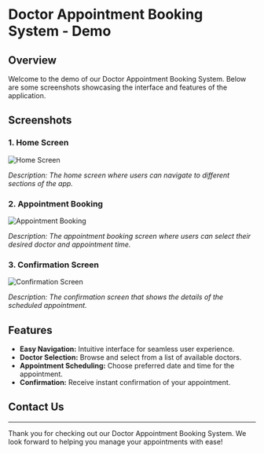 # Doctor Appointment Booking System - Demo

## Overview

Welcome to the demo of our Doctor Appointment Booking System. Below are some screenshots showcasing the interface and features of the application.

## Screenshots

### 1. Home Screen
![Home Screen](https://res.cloudinary.com/dfzg6gkoh/image/upload/v1725955634/gitdd5ux4jgzubqiv1js.png)

*Description: The home screen where users can navigate to different sections of the app.*

### 2. Appointment Booking
![Appointment Booking](https://res.cloudinary.com/dfzg6gkoh/image/upload/v1725955634/nvppbbjana8rbrsst01u.png)

*Description: The appointment booking screen where users can select their desired doctor and appointment time.*

### 3. Confirmation Screen
![Confirmation Screen](https://res.cloudinary.com/dfzg6gkoh/image/upload/e_improve,w_300,h_600,c_thumb,g_auto/v1725955633/marjl2qeuehkkpzzpggq.png)

*Description: The confirmation screen that shows the details of the scheduled appointment.*

## Features

- **Easy Navigation:** Intuitive interface for seamless user experience.
- **Doctor Selection:** Browse and select from a list of available doctors.
- **Appointment Scheduling:** Choose preferred date and time for the appointment.
- **Confirmation:** Receive instant confirmation of your appointment.

## Contact Us



---

Thank you for checking out our Doctor Appointment Booking System. We look forward to helping you manage your appointments with ease!

